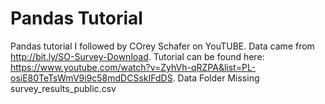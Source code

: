 # Pandas Tutorial

Pandas tutorial I followed by COrey Schafer on YouTUBE. Data came from http://bit.ly/SO-Survey-Download. Tutorial can be found here: https://www.youtube.com/watch?v=ZyhVh-qRZPA&list=PL-osiE80TeTsWmV9i9c58mdDCSskIFdDS.
Data Folder Missing survey_results_public.csv
